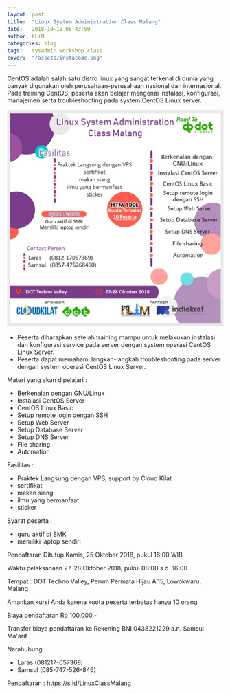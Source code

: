 ```yaml
---
layout: post
title:  "Linux System Administration Class Malang"
date:   2018-10-19 08:43:59
author: KLiM
categories: blog
tags:	sysadmin workshop class
cover:  "/assets/instacode.png"
---
```


CentOS adalah salah satu distro linux yang sangat terkenal di dunia yang banyak digunakan oleh perusahaan-perusahaan nasional dan internasional. Pada training CentOS, peserta akan belajar mengenai instalasi, konfigurasi, manajemen serta troubleshooting pada system CentOS Linux server.

![Linux SysAdmin Class Malang](/assets/images/linux-sysadmin-class-malang.jpg)

- Peserta diharapkan setelah training mampu untuk melakukan instalasi dan konfigurasi service pada server dengan system operasi CentOS Linux Server.
- Peserta dapat memahami langkah-langkah troubleshooting pada server dengan system operasi CentOS Linux Server.

Materi yang akan dipelajari :
- Berkenalan dengan GNU/Linux
- Instalasi CentOS Server
- CentOS Linux Basic
- Setup remote login dengan SSH
- Setup Web Server
- Setup Database Server
- Setup DNS Server
- File sharing
- Automation

Fasilitas :
- Praktek Langsung dengan VPS, support by Cloud Kilat
- sertifikat
- makan siang
- ilmu yang bermanfaat
- sticker

Syarat peserta :
- guru aktif di SMK
- memiliki laptop sendiri

Pendaftaran Ditutup Kamis, 25 Oktober 2018, pukul 16:00 WIB

Waktu pelaksanaan 27-28 Oktober 2018, pukul 08:00 s.d. 16:00

Tempat : DOT Techno Valley, Perum Permata Hijau A.15, Lowokwaru, Malang

Amankan kursi Anda karena kuota peserta terbatas hanya 10 orang

Biaya pendaftaran Rp 100.000,-

Transfer biaya pendaftaran ke Rekening BNI 0438221229 a.n. Samsul Ma'arif

Narahubung : 
- Laras (081217-057369)
- Samsul (085-747-526-846)

Pendaftaran : https://s.id/LinuxClassMalang



